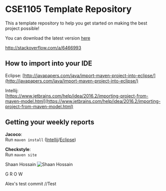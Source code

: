 # CSE1105 Template Repository

This a template repository to help you get started on making the best project possible!

You can download the latest version [here](https://github.com/SERG-Delft/TI1216/releases)

http://stackoverflow.com/a/6466993

## How to import into your IDE

Eclipse:
[http://javapapers.com/java/import-maven-project-into-eclipse/](http://javapapers.com/java/import-maven-project-into-eclipse/)

Intellij:  
[https://www.jetbrains.com/help/idea/2016.2/importing-project-from-maven-model.html](https://www.jetbrains.com/help/idea/2016.2/importing-project-from-maven-model.html)

## Getting your weekly reports

**Jacoco**:  
Run `maven install` ([Intellij](https://www.jetbrains.com/help/idea/2016.3/getting-started-with-maven.html#execute_maven_goal)/[Eclipse](http://imgur.com/a/6q7pV))

**Checkstyle**:  
Run `maven site`


Shaan Hossain
![Shaan Hossain](hhttps://flnjww.am.files.1drv.com/y4m4ftZvVQ7dsZiHwETjAg8o2Ye7ZjuPJm-NxZdKDOEMDlDWtA8aw9LjzCgkd0tamYE57cWWgrg8mwbbvNHVwZsRFH7UAhcJqqd117k6DdA4SfHYPEnhYN31AOByCiWYPu-MpjatbE2qs2EKzwef4lA1GUZ3XZ90F8TI_o6wIoESywqD8jKMfS-mabpLPeOZR1C2uQkF7olkw3J5fsx6emsAA?width=1280&height=720&cropmode=none)

G
R
O
W


Alex's test commit
<picture>
<personal dev plan> //Test
